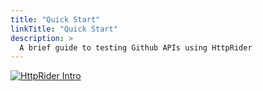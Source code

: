 ```yaml
---
title: "Quick Start"
linkTitle: "Quick Start"
description: >
  A brief guide to testing Github APIs using HttpRider
---
```


[![HttpRider Intro](https://img.youtube.com/vi/jtoxr10SU6A/0.jpg)](https://www.youtube.com/watch?v=jtoxr10SU6A)
